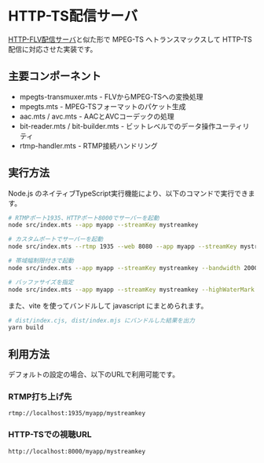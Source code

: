 # HTTP-TS配信サーバ

[HTTP-FLV配信サーバ](../02-tiny-http-flv-server/)と似た形で MPEG-TS へトランスマックスして HTTP-TS 配信に対応させた実装です。

## 主要コンポーネント

- mpegts-transmuxer.mts - FLVからMPEG-TSへの変換処理
- mpegts.mts - MPEG-TSフォーマットのパケット生成
- aac.mts / avc.mts - AACとAVCコーデックの処理
- bit-reader.mts / bit-builder.mts - ビットレベルでのデータ操作ユーティリティ
- rtmp-handler.mts - RTMP接続ハンドリング

## 実行方法

Node.js のネイティブTypeScript実行機能により、以下のコマンドで実行できます。

```bash
# RTMPポート1935、HTTPポート8000でサーバーを起動
node src/index.mts --app myapp --streamKey mystreamkey

# カスタムポートでサーバーを起動
node src/index.mts --rtmp 1935 --web 8080 --app myapp --streamKey mystreamkey

# 帯域幅制限付きで起動
node src/index.mts --app myapp --streamKey mystreamkey --bandwidth 2000000

# バッファサイズを指定
node src/index.mts --app myapp --streamKey mystreamkey --highWaterMark 16384
```

また、vite を使ってバンドルして javascript にまとめられます。

```bash
# dist/index.cjs, dist/index.mjs にバンドルした結果を出力
yarn build
```

## 利用方法

デフォルトの設定の場合、以下のURLで利用可能です。

### RTMP打ち上げ先
```
rtmp://localhost:1935/myapp/mystreamkey
```

### HTTP-TSでの視聴URL
```
http://localhost:8000/myapp/mystreamkey
```
